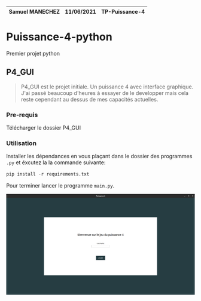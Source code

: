 | Samuel MANECHEZ | 11/06/2021 | TP-Puissance-4 |
| :--------------------------------------------------------------: | :--------: | :-------------------------------: |

# Puissance-4-python
Premier projet python

## P4_GUI
> P4_GUI est le projet initiale. Un puissance 4 avec interface graphique. J'ai passé beaucoup d'heures à essayer de le developper mais cela reste cependant au dessus de mes capacités actuelles. 

### Pre-requis
Télécharger le dossier P4_GUI

### Utilisation
Installer les dépendances en vous plaçant dans le dossier des programmes ```.py``` et éxcutez la la commande suivante:
```Python
pip install -r requirements.txt
```

Pour terminer lancer le programme ```main.py```.

![GUI interface](/P4_GUI/GUI.png)
